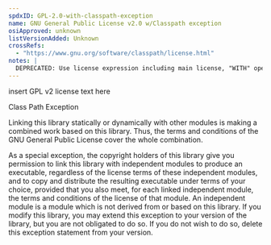 ```yaml
---
spdxID: GPL-2.0-with-classpath-exception
name: GNU General Public License v2.0 w/Classpath exception
osiApproved: unknown
listVersionAdded: Unknown
crossRefs: 
  - "https://www.gnu.org/software/classpath/license.html"
notes: |
  DEPRECATED: Use license expression including main license, "WITH" operator, and identifier: Classpath-exception-2.0
---
```


insert GPL v2 license text here

Class Path Exception

Linking this library statically or dynamically with other modules is making a combined work based on this library. Thus, the terms and conditions of the GNU General Public License cover the whole combination.

As a special exception, the copyright holders of this library give you permission to link this library with independent modules to produce an executable, regardless of the license terms of these independent modules, and to copy and distribute the resulting executable under terms of your choice, provided that you also meet, for each linked independent module, the terms and conditions of the license of that module. An independent module is a module which is not derived from or based on this library. If you modify this library, you may extend this exception to your version of the library, but you are not obligated to do so. If you do not wish to do so, delete this exception statement from your version.
